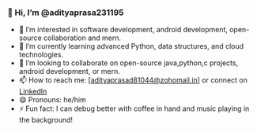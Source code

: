 ### 👋 Hi, I’m @adityaprasa231195

- 👀 I’m interested in software development, android development, open-source collaboration and mern.
- 🌱 I’m currently learning advanced Python, data structures, and cloud technologies.
- 💞️ I’m looking to collaborate on open-source java,python,c projects, android development, or mern.
- 📫 How to reach me: [adityaprasad81044@zohomail.in] or connect on [LinkedIn](https://www.linkedin.com/in/aditya-prasad-1a7215359/)
- 😄 Pronouns: he/him
- ⚡ Fun fact: I can debug better with coffee in hand and music playing in the background!
